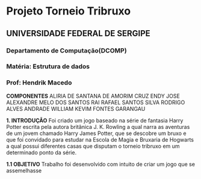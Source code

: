 # Projeto Torneio Tribruxo
## UNIVERSIDADE FEDERAL DE SERGIPE
### Departamento de Computação(DCOMP)
### Matéria: Estrutura de dados
### Prof: Hendrik Macedo

**COMPONENTES**
ALIRIA DE SANTANA DE AMORIM CRUZ
ENDY JOSE ALEXANDRE MELO DOS SANTOS
RAI RAFAEL SANTOS SILVA
RODRIGO ALVES ANDRADE
WILLIAM KEVIM FONTES GARANGAU

**1. INTRODUÇÃO**
Foi criado um jogo baseado na série de fantasia Harry Potter escrita pela autora britânica J. K. Rowling a qual narra as aventuras de um jovem chamado Harry James Potter, que se descobre um bruxo e que foi convidado para estudar na Escola de Magia e Bruxaria de Hogwarts a qual possui diferentes casas que disputam o torneio tribruxo em um determinado ponto da série. 

**1.1 OBJETIVO**
Trabalho foi desenvolvido com intuito de criar um jogo que se assemelhasse 
